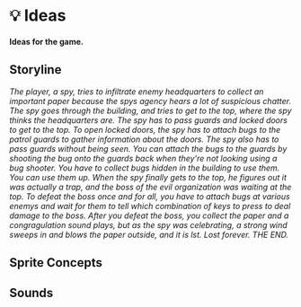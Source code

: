 # 💡 Ideas

#### Ideas for the game.

## Storyline

*The player, a spy, tries to infiltrate enemy headquarters to collect an important paper because the spys agency hears a lot of suspicious chatter. The spy goes through the building, and tries to get to the top, where the spy thinks the headquarters are. The spy has to pass guards and locked doors to get to the top. To open locked doors, the spy has to attach bugs to the patrol guards to gather information about the doors. The spy also has to pass guards without being seen. You can attach the bugs to the guards by shooting the bug onto the guards back when they're not looking using a bug shooter. You have to collect bugs hidden in the building to use them. You can use them up. When the spy finally gets to the top, he figures out it was actually a trap, and the boss of the evil organization was waiting at the top. To defeat the boss once and for all, you have to attach bugs at various enemys and wait for them to tell which combination of keys to press to deal damage to the boss. After you defeat the boss, you collect the paper and a congragulation sound plays, but as the spy was celebrating, a strong wind sweeps in and blows the paper outside, and it is lst. Lost forever. THE END.*

## Sprite Concepts

## Sounds
